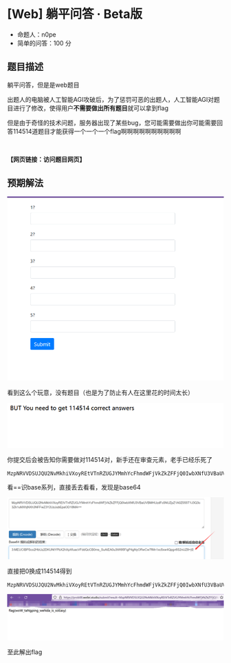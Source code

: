 # [Web] 躺平问答 · Beta版

- 命题人：n0pe
- 简单的问答：100 分

## 题目描述

<p>躺平问答，但是是web题目</p>
<p>出题人的电脑被人工智能AGI攻破后，为了惩罚可恶的出题人，人工智能AGI对题目进行了修改，使得用户<strong>不需要做出所有题目</strong>就可以拿到flag</p>
<p>但是由于奇怪的技术问题，服务器出现了某些bug，您可能需要做出你可能需要回答114514道题目才能获得一个一个一个flag啊啊啊啊啊啊啊啊啊啊</p>
<p><img alt="" src="https://oss.wearos.me/file/wmtest/tangpingcup/2.png"></p>

**【网页链接：访问题目网页】**

## 预期解法

![1674635209055](assets/1674635209055.png)

看到这么个玩意，没有题目（也是为了防止有人在这里花的时间太长）

![1674635334310](assets/1674635334310.png)

你提交后会被告知你需要做对114514对，新手还在审查元素，老手已经乐死了

```base64
MzpNRVVDSUJQU2NvMkhiVXoyREtVTnRZUGJYMmhYcFhmdWFjVkZkZFFjQ0IwbXNfU3VBaUVBMHUzdFc5NUZpZ1A0Z055T1J3Q3c3Zk1uMXhjNXh3NFFwZ3Y2UzJubEpaOD18MA==
```

看==识base系列，直接丢去看看，发现是base64

![1674635418167](assets/1674635418167.png)

直接把0换成114514得到

```
MzpNRVVDSUJQU2NvMkhiVXoyREtVTnRZUGJYMmhYcFhmdWFjVkZkZFFjQ0IwbXNfU3VBaUVBMHUzdFc5NUZpZ1A0Z055T1J3Q3c3Zk1uMXhjNXh3NFFwZ3Y2UzJubEpaOD18MTE0NTE0
```

![1674635483233](assets/1674635483233.png)

至此解出flag

